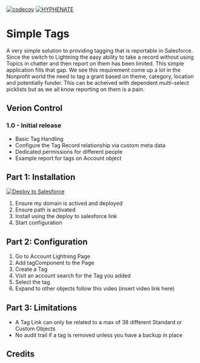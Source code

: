 [![codecov](https://codecov.io/gh/HYPHENATE/SimpleTags/branch/master/graph/badge.svg)](https://codecov.io/gh/HYPHENATE/SimpleTags)
[![HYPHENATE](https://circleci.com/gh/HYPHENATE/SimpleTags.svg?style=svg&&circle-token=297c83f424a06b21dc3b4fa042318223464f67d7)](https://circleci.com/gh/HYPHENATE/SimpleTags)

# Simple Tags
A very simple solution to providing tagging that is reportable in Salesforce. Since the switch to Lightning the easy ability to take a record without using Topics in chatter and then report on them has been limited. This simple application fills that gap. We see this requirement come up a lot in the Nonprofit world the need to tag a grant based on theme, category, location and potentially funder. This can be acheived with dependent multi-select picklists but as we all know reporting on them is a pain.

## Verion Control

### 1.0 - Initial release
- Basic Tag Handling
- Configure the Tag Record relationship via custom meta data
- Dedicated permissions for different people
- Example report for tags on Account object

## Part 1: Installation

<a href="https://githubsfdeploy.herokuapp.com?owner=HYPHENATE&repo=SimpleTags">
  <img alt="Deploy to Salesforce"
       src="https://raw.githubusercontent.com/afawcett/githubsfdeploy/master/deploy.png">
</a>

1. Ensure my domain is actived and deployed
2. Ensure path is activated
3. Install using the deploy to salesforce link
4. Start configuration

## Part 2: Configuration

1. Go to Account Lightning Page
2. Add tagComponent to the Page
3. Create a Tag
4. Visit an account search for the Tag you added
5. Select the tag
6. Expand to other objects follow this video (insert video link here)

## Part 3: Limitations
- A Tag Link can only be related to a max of 38 different Standard or Custom Objects
- No audit trail if a tag is removed unless you have a backup in place

## Credits

